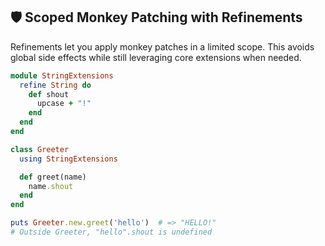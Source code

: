 ## 🛡 Scoped Monkey Patching with Refinements

Refinements let you apply monkey patches in a limited scope. This avoids global side effects while still leveraging core extensions when needed.

```ruby
module StringExtensions
  refine String do
    def shout
      upcase + "!"
    end
  end
end

class Greeter
  using StringExtensions

  def greet(name)
    name.shout
  end
end

puts Greeter.new.greet('hello')  # => "HELLO!"
# Outside Greeter, "hello".shout is undefined
```